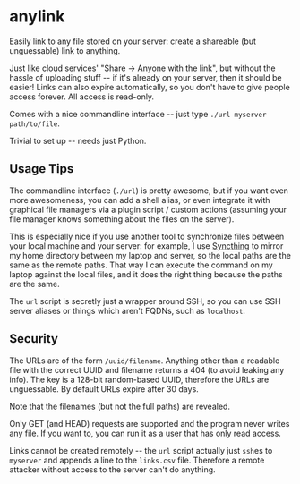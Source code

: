 anylink
=======

Easily link to any file stored on your server: create a shareable (but unguessable) link to anything.

Just like cloud services' "Share -> Anyone with the link", but without the hassle of uploading stuff -- if it's already on your server, then it should be easier! Links can also expire automatically, so you don't have to give people access forever. All access is read-only.

Comes with a nice commandline interface -- just type `./url myserver path/to/file`.

Trivial to set up -- needs just Python.

Usage Tips
----------

The commandline interface (`./url`) is pretty awesome, but if you want even more awesomeness, you can add a shell alias, or even integrate it with graphical file managers via a plugin script / custom actions (assuming your file manager knows something about the files on the server).

This is especially nice if you use another tool to synchronize files between your local machine and your server: for example, I use [Syncthing](https://syncthing.net/) to mirror my home directory between my laptop and server, so the local paths are the same as the remote paths. That way I can execute the command on my laptop against the local files, and it does the right thing because the paths are the same.

 The `url` script is secretly just a wrapper around SSH, so you can use SSH server aliases or things which aren't FQDNs, such as `localhost`.

Security
--------

The URLs are of the form `/uuid/filename`. Anything other than a readable file with the correct UUID and filename returns a 404 (to avoid leaking any info). The key is a 128-bit random-based UUID, therefore the URLs are unguessable. By default URLs expire after 30 days.

Note that the filenames (but not the full paths) are revealed.

Only GET (and HEAD) requests are supported and the program never writes any file. If you want to, you can run it as a user that has only read access.

Links cannot be created remotely -- the `url` script actually just `ssh`es to `myserver` and appends a line to the `links.csv` file. Therefore a remote attacker without access to the server can't do anything.
